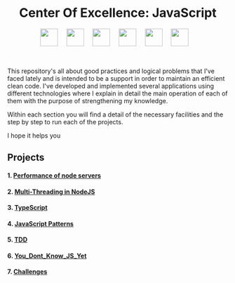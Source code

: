 <h1 align="center">Center Of Excellence: JavaScript</h1>
<p align="center">
  <img src="https://upload.wikimedia.org/wikipedia/commons/thumb/9/99/Unofficial_JavaScript_logo_2.svg/2048px-Unofficial_JavaScript_logo_2.svg.png" width="40" />
  &nbsp;&nbsp;&nbsp;
  <img src="https://iconape.com/wp-content/png_logo_vector/typescript.png" width="40" />
  &nbsp;&nbsp;&nbsp;
  <img src="https://victorroblesweb.es/wp-content/uploads/2018/01/nodejs-victorroblesweb.png" width="40" />
  &nbsp;&nbsp;&nbsp;
  <img src="https://cdn.freebiesupply.com/logos/large/2x/react-1-logo-png-transparent.png" width="40" />
  &nbsp;&nbsp;&nbsp;
  <img src="https://www.egm-robotics.com/assets/img/servicios/mas_servicios/aws.jpg" width="40" />
  &nbsp;&nbsp;&nbsp;
  <img src="https://www.uc3m.es/ss/Satellite?blobcol=urldata&blobkey=id&blobtable=MungoBlobs&blobwhere=1371569866009&ssbinary=true" width="40" />
  &nbsp;&nbsp;&nbsp;
  
</p>
<br/ >
<p>
This repository's all about good practices and logical problems that I've faced lately and is intended to be a support in order to maintain an efficient clean code.
I've developed and implemented several applications using different technologies where I explain in detail the main operation of each of them with the purpose of strengthening my knowledge.

Within each section you will find a detail of the necessary facilities and the step by step to run each of the projects.

I hope it helps you

</p>

## Projects

#### 1. [Performance of node servers](https://github.com/scabal-de/dev-tricks/tree/main/Advanced_NodeJs)

<!--#### 2. [JavaScript Asynchronous](https://github.com/Unosquare-CoE-JavaScript/samuel-cabal/tree/main)-->

#### 2. [Multi-Threading in NodeJS](https://github.com/scabal-de/dev-tricks/tree/main/Multithreaded_JS)

#### 3. [TypeScript](https://github.com/scabal-de/dev-tricks/tree/main/TypeScript_Fundamentals)

#### 4. [JavaScript Patterns](https://github.com/scabal-de/dev-tricks/tree/main/Design_Patterns)

#### 5. [TDD](https://github.com/scabal-de/dev-tricks/tree/main/TDD)

#### 6. [You_Dont_Know_JS_Yet](https://github.com/scabal-de/dev-tricks/tree/main/You_Dont_Know_JS_Yet)

#### 7. [Challenges](https://github.com/scabal-de/dev-tricks/tree/main/JavaScript_Challenges)


